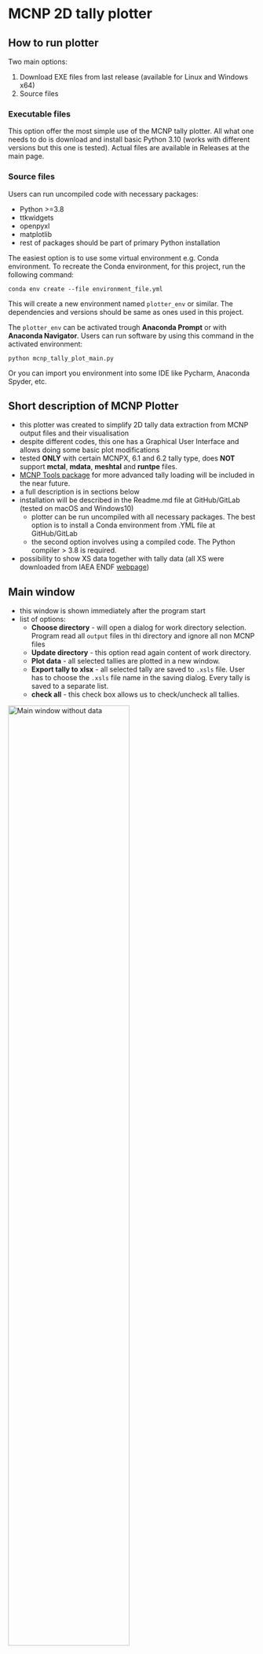 # MCNP 2D tally plotter

<!--
## TODO:
https://www.freecodecamp.org/news/how-to-write-a-good-readme-file/
-->

## How to run plotter
Two main options:
1. Download EXE files from last release (available for Linux and Windows x64)
2. Source files

### Executable files
This option offer the most simple use of the MCNP tally plotter. All what one needs to do is download and install basic Python 3.10 (works with different versions but this one is tested). Actual files are available in Releases at the main page.

### Source files

Users can run uncompiled code with necessary packages:
- Python >=3.8
- ttkwidgets
- openpyxl
- matplotlib
- rest of packages should be part of primary Python installation

The easiest option is to use some virtual environment e.g. Conda environment. To recreate the Conda environment, for this project, run the following command:

```
conda env create --file environment_file.yml
```

This will create a new environment named `plotter_env` or similar. The dependencies and versions should be same as ones used in this project.

The `plotter_env` can be activated trough **Anaconda Prompt** or with **Anaconda Navigator**. Users can run software by using this command in the activated environment:

```
python mcnp_tally_plot_main.py
```

Or you can import you environment into some IDE like Pycharm, Anaconda Spyder, etc.

## Short description of MCNP Plotter

* this plotter was created to simplify 2D tally data extraction from MCNP output files and their visualisation
* despite different codes, this one has a Graphical User Interface and allows doing some basic plot modifications
* tested **ONLY** with certain MCNPX, 6.1 and 6.2 tally type, does **NOT** support **mctal**, **mdata**, **meshtal** and **runtpe** files.
* [MCNP Tools package](https://github.com/lanl/mcnptools) for more advanced tally loading will be included in the near future. 
* a full description is in sections below
* installation will be described in the Readme.md file at GitHub/GitLab (tested on macOS and Windows10)
  - plotter can be run uncompiled with all necessary packages. The best option is to install a Conda environment from .YML file at GitHub/GitLab
  - the second option involves using a compiled code. The Python compiler > 3.8 is required.
* possibility to show XS data together with tally data (all XS were downloaded from IAEA ENDF [webpage](https://www-nds.iaea.org/exfor/endf.htm))

## Main window

- this window is shown immediately after the program start
- list of options:
  - **Choose directory** - will open a dialog for work directory selection. Program read all `output` files in thi directory and ignore all non MCNP files
  - **Update directory** - this option read again content of work directory.
  - **Plot data** - all selected tallies are plotted in a new window.
  - **Export tally to xlsx** - all selected tally are saved to `.xsls` file. User has to choose the `.xsls` file name in the saving dialog. Every tally is saved to a separate list.
  - **check all** - this check box allows us to check/uncheck all tallies.

<img src="doc/mcnp_plotter/main_win_empty.PNG" width="70%" height="70%" title="Main window without data">

- after the data are loaded from the working folder, its parameters are displayed:
  - the first column is check box for data selection
  - **File** - is a unique identifier created from output file name and tally number
  - **Tally number** - tally number from output file
  - **Tally type** - shows a tally type from output file
  - **Particle** - tally particle
  - **Number of values** - number of values in the tally
  - **E_cut-off (MeV)** - energy cut off is taken from the output cut off table if was printed or default value is used (default values are taken from the MCNP manual). Cut off energy is put before first energy in the tally results.
  - **E_min (MeV)** - lowest energy from the tally
  - **E_max (MeV)** - highest energy from the tally
  - **comment** - tally comment if was defined by user

<img src="doc/mcnp_plotter/main_win_data.PNG" width="70%" height="70%" title="Main window with data">
<img src="doc/mcnp_plotter/excel_export.PNG" width="70%" height="70%" title="Exported xlsx file">

## Plot window
- the plot window could be divided into several parts:
  1. figure section - shows data selected in the main window and edited by section 2. and 3.
  2. plotter settings - this section allows some basic changes. A more detailed description is below.
  3. figure tools - allows manual zoom by magnifier tool, move in changes back and forward, modify position of titles and plot, move curves in the figure and save plot into several formats.

<img src="doc/mcnp_plotter/plot_win_init_sec.png" width="70%" height="70%">

### Plot settings and replot
- most of the changes are applied immediately after a widget is used.
- this behavior could be deactivated by check box in the lower part of this section. After that must be used button **Replot** to apply all settings.
- A Quit button could be used for a return to the main window. 

A short description of major settings:
* X and Y axis settings allows changing a scale between linear and logarithmic
* Data input switch between normalized (data are divided by energy bins, then values are normalized per one MeV) and unnormalized data (default).
* show/hide error bars checkbox is useful in a case of worse statistics when a figure is saturated by error bars.
* menu button in Data input frame allows choosing a tally for ratio plot. All other tallies are divided by the selected tally. This works only if all tallies in the plot have the same bins.
* Legend setting - allows change legend position and font size
* Font size frame - allows change Axes title and Ticks font size
* Grid settings frame - allows to turn on/off a grid with different settings
* A Cross-section frame allows showing XS data in the picture with a secondary Y axis.
* Export frame - is used for applying several other settings described in the next subsection.
    - Editor settings/legend open an Editor for `config_export` or `config_legend` file
    - On/Off save figure activate figure saving after every replot
    - On/Off LaTeX - this checkbox is now deprecated, but in the future will allow use LaTeX fonts and formatting (only with LaTeX compiler, e.g. MikTeX, LiveTex)
    - On/Off X/Y/Y2 axis limits are using limit values from a `config` file
    - Update export - read again setting from the  `config` file


<img src="doc/mcnp_plotter/plot_win_xs-data.PNG" alt= “” width="70%" height="70%">

### Config files editor
- Editor settings/legend from Export frame open a new window depending on a menu button above this button
- there are two options:
  - config_export - this file content wide option for figure editing. It includes axis title names and min/max values, figure export parameters (dpi, file extension), etc. Default value for all variables is `None`  
  - config_legend - in this file are stored all tallies during the read process if they are not already here. Users can change the file name used in the figure legend by editing string behind equal symbol.   

<img src="doc/mcnp_plotter/editor_win_config.PNG" alt= “” width="50%" height="50%">

<img src="doc/mcnp_plotter/editor_win_legend.PNG" alt= “” width="50%" height="50%">

### Source of XS data

- in the current state is supported only a specific format of XS data from the IAEA ENDF [webpage](https://www-nds.iaea.org/exfor/endf.htm)
- in this database are available, all main evaluated databases and their older versions
- the user has to select and plot all required data. In the plotter page is possible to download all plotted data (red circle in the picture below)

<img src="doc/mcnp_plotter/endf_xs_export.PNG" alt= “” width="70%" height="70%">

- the MCNP plotter can show data only from one file. Therefore, all XS values must be in one file.
- as a control sequence is used `#` symbol. Only data where is `#` removed from name string will be plotted.
- a string following name is used as a name in figure legend.

<img src="doc/mcnp_plotter/endf_xs_name.PNG" width="50%" height="50%" title="XS data file example downloaded from ENDF page.">
